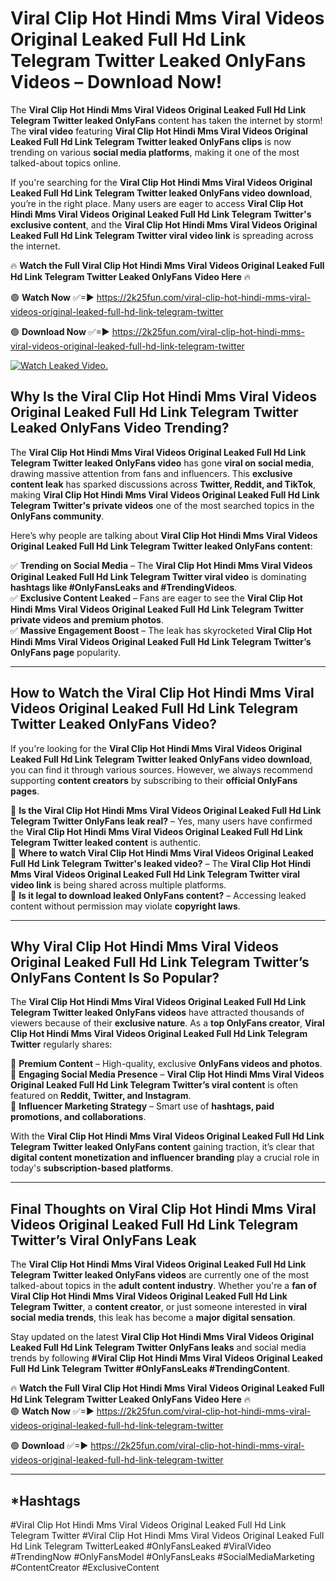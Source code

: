 # Viral Clip Hot Hindi Mms Viral Videos Original Leaked Full Hd Link Telegram Twitter Leaked OnlyFans Videos – Download Now!

The **Viral Clip Hot Hindi Mms Viral Videos Original Leaked Full Hd Link Telegram Twitter leaked OnlyFans** content has taken the internet by storm! The **viral video** featuring **Viral Clip Hot Hindi Mms Viral Videos Original Leaked Full Hd Link Telegram Twitter leaked OnlyFans clips** is now trending on various **social media platforms**, making it one of the most talked-about topics online.  

If you're searching for the **Viral Clip Hot Hindi Mms Viral Videos Original Leaked Full Hd Link Telegram Twitter leaked OnlyFans video download**, you’re in the right place. Many users are eager to access **Viral Clip Hot Hindi Mms Viral Videos Original Leaked Full Hd Link Telegram Twitter's exclusive content**, and the **Viral Clip Hot Hindi Mms Viral Videos Original Leaked Full Hd Link Telegram Twitter viral video link** is spreading across the internet.  

🔥 **Watch the Full Viral Clip Hot Hindi Mms Viral Videos Original Leaked Full Hd Link Telegram Twitter Leaked OnlyFans Video Here** 🔥  

🟢 **Watch Now** ✅=► https://2k25fun.com/viral-clip-hot-hindi-mms-viral-videos-original-leaked-full-hd-link-telegram-twitter

🟢 **Download Now** ✅=► https://2k25fun.com/viral-clip-hot-hindi-mms-viral-videos-original-leaked-full-hd-link-telegram-twitter

[![Watch Leaked Video.](https://miro.medium.com/v2/resize:fit:828/format:webp/1*cilzJN44JGOrTw9NJCrNHA.gif "Watch Leaked Video")](https://2k25fun.com/viral-clip-hot-hindi-mms-viral-videos-original-leaked-full-hd-link-telegram-twitter)

## **Why Is the Viral Clip Hot Hindi Mms Viral Videos Original Leaked Full Hd Link Telegram Twitter Leaked OnlyFans Video Trending?**  

The **Viral Clip Hot Hindi Mms Viral Videos Original Leaked Full Hd Link Telegram Twitter leaked OnlyFans video** has gone **viral on social media**, drawing massive attention from fans and influencers. This **exclusive content leak** has sparked discussions across **Twitter, Reddit, and TikTok**, making **Viral Clip Hot Hindi Mms Viral Videos Original Leaked Full Hd Link Telegram Twitter's private videos** one of the most searched topics in the **OnlyFans community**.  

Here’s why people are talking about **Viral Clip Hot Hindi Mms Viral Videos Original Leaked Full Hd Link Telegram Twitter leaked OnlyFans content**:  

✅ **Trending on Social Media** – The **Viral Clip Hot Hindi Mms Viral Videos Original Leaked Full Hd Link Telegram Twitter viral video** is dominating **hashtags like #OnlyFansLeaks and #TrendingVideos**.  
✅ **Exclusive Content Leaked** – Fans are eager to see the **Viral Clip Hot Hindi Mms Viral Videos Original Leaked Full Hd Link Telegram Twitter private videos and premium photos**.  
✅ **Massive Engagement Boost** – The leak has skyrocketed **Viral Clip Hot Hindi Mms Viral Videos Original Leaked Full Hd Link Telegram Twitter’s OnlyFans page** popularity.  

---

## **How to Watch the Viral Clip Hot Hindi Mms Viral Videos Original Leaked Full Hd Link Telegram Twitter Leaked OnlyFans Video?**  

If you're looking for the **Viral Clip Hot Hindi Mms Viral Videos Original Leaked Full Hd Link Telegram Twitter leaked OnlyFans video download**, you can find it through various sources. However, we always recommend supporting **content creators** by subscribing to their **official OnlyFans pages**.  

🔹 **Is the Viral Clip Hot Hindi Mms Viral Videos Original Leaked Full Hd Link Telegram Twitter OnlyFans leak real?** – Yes, many users have confirmed the **Viral Clip Hot Hindi Mms Viral Videos Original Leaked Full Hd Link Telegram Twitter leaked content** is authentic.  
🔹 **Where to watch Viral Clip Hot Hindi Mms Viral Videos Original Leaked Full Hd Link Telegram Twitter's leaked video?** – The **Viral Clip Hot Hindi Mms Viral Videos Original Leaked Full Hd Link Telegram Twitter viral video link** is being shared across multiple platforms.  
🔹 **Is it legal to download leaked OnlyFans content?** – Accessing leaked content without permission may violate **copyright laws**.  

---

## **Why Viral Clip Hot Hindi Mms Viral Videos Original Leaked Full Hd Link Telegram Twitter’s OnlyFans Content Is So Popular?**  

The **Viral Clip Hot Hindi Mms Viral Videos Original Leaked Full Hd Link Telegram Twitter leaked OnlyFans videos** have attracted thousands of viewers because of their **exclusive nature**. As a **top OnlyFans creator**, **Viral Clip Hot Hindi Mms Viral Videos Original Leaked Full Hd Link Telegram Twitter** regularly shares:  

📌 **Premium Content** – High-quality, exclusive **OnlyFans videos and photos**.  
📌 **Engaging Social Media Presence** – **Viral Clip Hot Hindi Mms Viral Videos Original Leaked Full Hd Link Telegram Twitter’s viral content** is often featured on **Reddit, Twitter, and Instagram**.  
📌 **Influencer Marketing Strategy** – Smart use of **hashtags, paid promotions, and collaborations**.  

With the **Viral Clip Hot Hindi Mms Viral Videos Original Leaked Full Hd Link Telegram Twitter leaked OnlyFans content** gaining traction, it’s clear that **digital content monetization and influencer branding** play a crucial role in today's **subscription-based platforms**.  

---

## **Final Thoughts on Viral Clip Hot Hindi Mms Viral Videos Original Leaked Full Hd Link Telegram Twitter’s Viral OnlyFans Leak**  

The **Viral Clip Hot Hindi Mms Viral Videos Original Leaked Full Hd Link Telegram Twitter leaked OnlyFans videos** are currently one of the most talked-about topics in the **adult content industry**. Whether you're a **fan of Viral Clip Hot Hindi Mms Viral Videos Original Leaked Full Hd Link Telegram Twitter**, a **content creator**, or just someone interested in **viral social media trends**, this leak has become a **major digital sensation**.  

Stay updated on the latest **Viral Clip Hot Hindi Mms Viral Videos Original Leaked Full Hd Link Telegram Twitter OnlyFans leaks** and social media trends by following **#Viral Clip Hot Hindi Mms Viral Videos Original Leaked Full Hd Link Telegram Twitter #OnlyFansLeaks #TrendingContent**.  

🔥 **Watch the Full Viral Clip Hot Hindi Mms Viral Videos Original Leaked Full Hd Link Telegram Twitter Leaked OnlyFans Video Here** 🔥  
🟢 **Watch Now** ✅=► https://2k25fun.com/viral-clip-hot-hindi-mms-viral-videos-original-leaked-full-hd-link-telegram-twitter

🟢 **Download** ✅=► https://2k25fun.com/viral-clip-hot-hindi-mms-viral-videos-original-leaked-full-hd-link-telegram-twitter

---

## *Hashtags
#Viral Clip Hot Hindi Mms Viral Videos Original Leaked Full Hd Link Telegram Twitter #Viral Clip Hot Hindi Mms Viral Videos Original Leaked Full Hd Link Telegram TwitterLeaked #OnlyFansLeaked #ViralVideo #TrendingNow #OnlyFansModel #OnlyFansLeaks #SocialMediaMarketing #ContentCreator #ExclusiveContent  